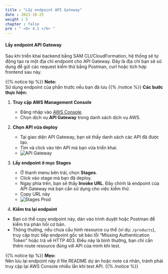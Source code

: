 ```yaml
---
title : "Lấy endpoint API Gateway"
date : 2023-10-25
weight : 5
chapter : false
pre : " <b> 4.1 </b> "
---
```


#### Lấy endpoint API Gateway

Sau khi triển khai backend bằng SAM CLI/CloudFormation, hệ thống sẽ tự động tạo ra một địa chỉ endpoint cho API Gateway. Đây là địa chỉ bạn sẽ sử dụng để gửi các request kiểm thử bằng Postman, curl hoặc tích hợp frontend sau này.

{{% notice tip %}}
**Note:**  
Sử dụng endpoint của phần trước nếu bạn đã lưu
{{% /notice %}}
**Các bước thực hiện:**

1. **Truy cập AWS Management Console**

   - Đăng nhập vào [AWS Console](https://console.aws.amazon.com/).
   - Chọn dịch vụ **API Gateway** trong danh sách dịch vụ AWS.

2. **Chọn API vừa deploy**

   - Tại giao diện API Gateway, bạn sẽ thấy danh sách các API đã được tạo.
   - Tìm và click vào tên API mà bạn vừa triển khai.
   - ![API Gateway](/images/api_sam_app.png)

3. **Lấy endpoint ở mục Stages**

   - Ở thanh menu bên trái, chọn **Stages**.
   - Click vào stage mà bạn đã deploy.
   - Ngay phía trên, bạn sẽ thấy **Invoke URL**. Đây chính là endpoint của API Gateway mà bạn cần sử dụng cho việc kiểm thử.
   - Copy URL này
   - ![Stages Prod](/images/stages_prod.png)

4. **Kiểm tra lại endpoint**

- Bạn có thể copy endpoint này, dán vào trình duyệt hoặc Postman để kiểm tra phản hồi cơ bản.
- Thông thường, nếu chưa cấu hình resource cụ thể (ví dụ: `/products`), truy cập trực tiếp endpoint gốc sẽ báo lỗi “Missing Authentication Token” hoặc trả về HTTP 403. Điều này là bình thường, bạn chỉ cần thêm route resource đúng với API của mình khi test.

{{% notice tip %}}
**Mẹo:**  
Nên lưu lại endpoint này ở file README dự án hoặc note cá nhân, tránh phải truy cập lại AWS Console nhiều lần khi test API.
{{% /notice %}}

